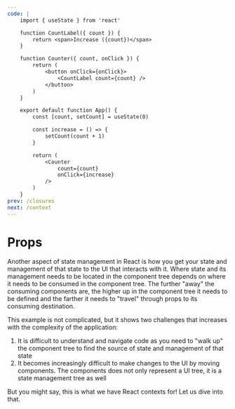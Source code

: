 ```yaml
---
code: |
    import { useState } from 'react'

    function CountLabel({ count }) {
        return <span>Increase ({count})</span>
    }

    function Counter({ count, onClick }) {
        return (
            <button onClick={onClick}>
                <CountLabel count={count} />
            </button>
        )
    }

    export default function App() {
        const [count, setCount] = useState(0)

        const increase = () => {
            setCount(count + 1)
        }

        return (
            <Counter
                count={count}
                onClick={increase}
            />
        )
    }
prev: /closures
next: /context
---
```


# Props

Another aspect of state management in React is how you get your state and management of that state to the UI that interacts with it. Where state and its management needs to be located in the component tree depends on where it needs to be consumed in the component tree. The further "away" the consuming components are, the higher up in the component tree it needs to be defined and the farther it needs to "travel" through props to its consuming destination.

This example is not complicated, but it shows two challenges that increases with the complexity of the application:

1. It is difficult to understand and navigate code as you need to "walk up" the component tree to find the source of state and management of that state
2. It becomes increasingly difficult to make changes to the UI by moving components. The components does not only represent a UI tree, it is a state management tree as well

But you might say, this is what we have React contexts for! Let us dive into that.

<Playground />